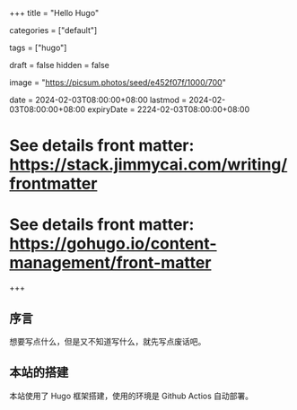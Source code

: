 +++
title = "Hello Hugo"

categories = ["default"]

tags = ["hugo"]

draft = false
hidden = false

image = "https://picsum.photos/seed/e452f07f/1000/700"

date = 2024-02-03T08:00:00+08:00
lastmod = 2024-02-03T08:00:00+08:00
expiryDate = 2224-02-03T08:00:00+08:00
# See details front matter: https://stack.jimmycai.com/writing/frontmatter
# See details front matter: https://gohugo.io/content-management/front-matter
+++

## 序言

想要写点什么，但是又不知道写什么，就先写点废话吧。

## 本站的搭建

本站使用了 Hugo 框架搭建，使用的环境是 Github Actios 自动部署。
